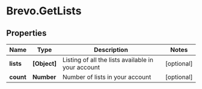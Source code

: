 # Brevo.GetLists

## Properties
Name | Type | Description | Notes
------------ | ------------- | ------------- | -------------
**lists** | **[Object]** | Listing of all the lists available in your account | [optional] 
**count** | **Number** | Number of lists in your account | [optional] 


